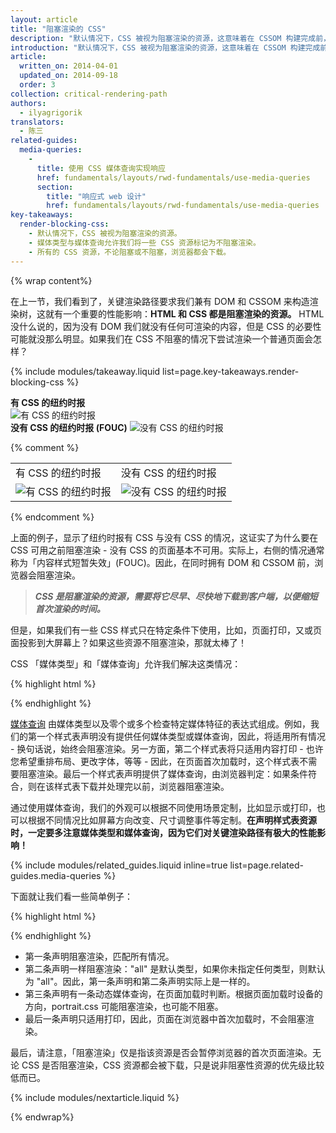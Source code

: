 ```yaml
---
layout: article
title: "阻塞渲染的 CSS"
description: "默认情况下，CSS 被视为阻塞渲染的资源，这意味着在 CSSOM 构建完成前，浏览器会暂停渲染任何已处理的内容。确保精减你的 CSS，尽快传送它，并使用媒体类型与媒体查询来解除阻塞。"
introduction: "默认情况下，CSS 被视为阻塞渲染的资源，这意味着在 CSSOM 构建完成前，浏览器会暂停渲染任何已处理的内容。确保精减你的 CSS，尽快传送它，并使用媒体类型与媒体查询来解除阻塞。"
article:
  written_on: 2014-04-01
  updated_on: 2014-09-18
  order: 3
collection: critical-rendering-path
authors:
  - ilyagrigorik
translators:
  - 陈三
related-guides:
  media-queries:
    -
      title: 使用 CSS 媒体查询实现响应
      href: fundamentals/layouts/rwd-fundamentals/use-media-queries
      section:
        title: "响应式 web 设计"
        href: fundamentals/layouts/rwd-fundamentals/use-media-queries
key-takeaways:
  render-blocking-css:
    - 默认情况下，CSS 被视为阻塞渲染的资源。
    - 媒体类型与媒体查询允许我们将一些 CSS 资源标记为不阻塞渲染。
    - 所有的 CSS 资源，不论阻塞或不阻塞，浏览器都会下载。
---
```


{% wrap content%}

<style>
  img, video, object {
    max-width: 100%;
  }

  img.center {
    display: block;
    margin-left: auto;
    margin-right: auto;
  }
</style>


在上一节，我们看到了，关键渲染路径要求我们兼有 DOM 和 CSSOM 来构造渲染树，这就有一个重要的性能影响：**HTML 和 CSS 都是阻塞渲染的资源。** HTML 没什么说的，因为没有 DOM 我们就没有任何可渲染的内容，但是 CSS 的必要性可能就没那么明显。如果我们在 CSS 不阻塞的情况下尝试渲染一个普通页面会怎样？

{% include modules/takeaway.liquid list=page.key-takeaways.render-blocking-css %}

<div class="clear">
  <div class="g--half">
    <b>有 CSS 的纽约时报</b>
    <img class="center" src="images/nytimes-css-device.png" alt="有 CSS 的纽约时报">

  </div>

  <div class="g--half g--last">
    <b>没有 CSS 的纽约时报 (FOUC)</b>
    <img src="images/nytimes-nocss-device.png" alt="没有 CSS 的纽约时报">

  </div>
</div>

{% comment %}
<table>
<tr>
<td>有 CSS 的纽约时报</td>
<td>没有 CSS 的纽约时报</td>
</tr>
<tr>
<td><img src="images/nytimes-css-device.png" alt="有 CSS 的纽约时报" class="center"></td>
<td><img src="images/nytimes-nocss-device.png" alt="没有 CSS 的纽约时报" class="center"></td>
</tr>
</table>
{% endcomment %}

上面的例子，显示了纽约时报有 CSS 与没有 CSS 的情况，这证实了为什么要在 CSS 可用之前阻塞渲染 - 没有 CSS 的页面基本不可用。实际上，右侧的情况通常称为「内容样式短暂失效」(FOUC)。因此，在同时拥有 DOM 和 CSSOM 前，浏览器会阻塞渲染。

> **_CSS 是阻塞渲染的资源，需要将它尽早、尽快地下载到客户端，以便缩短首次渲染的时间。_**

但是，如果我们有一些 CSS 样式只在特定条件下使用，比如，页面打印，又或页面投影到大屏幕上？如果这些资源不阻塞渲染，那就太棒了！

CSS 「媒体类型」和「媒体查询」允许我们解决这类情况：

{% highlight html %}
<link href="style.css" rel="stylesheet">
<link href="print.css" rel="stylesheet" media="print">
<link href="other.css" rel="stylesheet" media="(min-width: 40em)">
{% endhighlight %}

[媒体查询]({{site.fundamentals}}/layouts/rwd-fundamentals/use-media-queries.html) 由媒体类型以及零个或多个检查特定媒体特征的表达式组成。例如，我们的第一个样式表声明没有提供任何媒体类型或媒体查询，因此，将适用所有情况 - 换句话说，始终会阻塞渲染。另一方面，第二个样式表将只适用内容打印 - 也许您希望重排布局、更改字体，等等 - 因此，在页面首次加载时，这个样式表不需要阻塞渲染。最后一个样式表声明提供了媒体查询，由浏览器判定：如果条件符合，则在该样式表下载并处理完以前，浏览器阻塞渲染。

通过使用媒体查询，我们的外观可以根据不同使用场景定制，比如显示或打印，也可以根据不同情况比如屏幕方向改变、尺寸调整事件等定制。**在声明样式表资源时，一定要多注意媒体类型和媒体查询，因为它们对关键渲染路径有极大的性能影响！**

{% include modules/related_guides.liquid inline=true list=page.related-guides.media-queries %}

下面就让我们看一些简单例子：

{% highlight html %}
<link href="style.css"    rel="stylesheet">
<link href="style.css"    rel="stylesheet" media="all">
<link href="portrait.css" rel="stylesheet" media="orientation:portrait">
<link href="print.css"    rel="stylesheet" media="print">
{% endhighlight %}

* 第一条声明阻塞渲染，匹配所有情况。
* 第二条声明一样阻塞渲染："all" 是默认类型，如果你未指定任何类型，则默认为 "all"。因此，第一条声明和第二条声明实际上是一样的。
* 第三条声明有一条动态媒体查询，在页面加载时判断。根据页面加载时设备的方向，portrait.css 可能阻塞渲染，也可能不阻塞。
* 最后一条声明只适用打印，因此，页面在浏览器中首次加载时，不会阻塞渲染。

最后，请注意，「阻塞渲染」仅是指该资源是否会暂停浏览器的首次页面渲染。无论 CSS 是否阻塞渲染，CSS 资源都会被下载，只是说非阻塞性资源的优先级比较低而已。

{% include modules/nextarticle.liquid %}

{% endwrap%}

